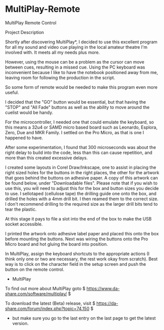 # MultiPlay-Remote
MultiPlay Remote Control

Project Description

Shortly after discovering MultiPlay*, I decided to use this excellent program for all my sound and
video cue playing in the local amateur theatre I'm involved with.  It meets all my needs plus more. 

However, using the mouse can be a problem as the cursor can move between cues, resulting in a missed
cue.  Using the PC keyboard was inconvenient because I like to have the notebook positioned away
from me, leaving room for following the production in the script. 

So some form of remote would be needed to make this program even more useful. 

I decided that the "GO" button would be essential, but that having the "STOP" and "All Fade" buttons
as well as the ability to move around the cuelist would be handy. 

For the microcontroller, I needed one that could emulate the keyboard, so this means a 32u4 or SAMD
micro based board such as Leonardo, Esplora, Zero, Due and MKR Family.  I settled on the Pro Micro,
as that is one I happened to have. 

After some experimentation, I found that 300 microseconds was about the right delay to build into
the code, less than this can cause repetition, and more than this created excessive delays. 

I created some layouts in Corel Draw/Inkscape, one to assist in placing the right sized holes for
the buttons in the right places, the other for the artwork that goes behind the buttons on adhesive
paper.  A copy of this artwork can be found below, under "Downloadable files".  Please note that if
you wish to use this, you will need to adjust this for the box and button sizes you decide to use.
I sellotaped (cellulose tape) the drilling guide one onto the box, and drilled the holes with a 4mm
drill bit.  I then reamed them to the correct size.  I don't recommend drilling to the required size
as the larger drill bits tend to tear the plastic. 

At this stage it pays to file a slot into the end of the box to make the USB socket accessible. 

I printed the artwork onto adhesive label paper and placed this onto the box before mounting the
buttons.  Next was wiring the buttons onto the Pro Micro board and hot gluing the board into position. 

In MultiPlay, assign the keyboard shortcuts to the appropriate actions (I think only one or two are
necessary, the rest work okay from scratch).  Best way is to click on the character field in the
setup screen and push the button on the remote control. 

* MultiPlay

To find out more about MultiPlay goto $ https://www.da-share.com/software/multiplay/ $ 

To download the latest (Beta) release, visit $ https://da-share.com/forum/index.php?topic=74.150 $
- but make sure you go to the last entry on the last page to get the latest version. 
